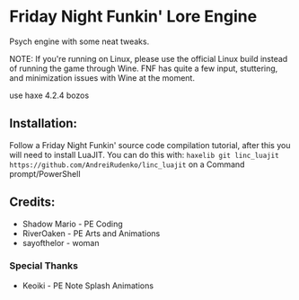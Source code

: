 # Friday Night Funkin' Lore Engine
Psych engine with some neat tweaks.

NOTE: If you're running on Linux, please use the official Linux build instead of running the game through Wine. FNF has quite a few input, stuttering, and minimization issues with Wine at the moment.

use haxe 4.2.4 bozos
## Installation:
Follow a Friday Night Funkin' source code compilation tutorial, after this you will need to install LuaJIT.
You can do this with: `haxelib git linc_luajit https://github.com/AndreiRudenko/linc_luajit` on a Command prompt/PowerShell
## Credits:
* Shadow Mario - PE Coding
* RiverOaken - PE Arts and Animations
* sayofthelor - woman
### Special Thanks
* Keoiki - PE Note Splash Animations
